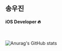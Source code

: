 ## 송우진
#### iOS Developer 🔥

<!--
### 👨🏻‍💻 Activities

- **[iOS]** 건국대 전용 맛집 서비스, [ [쿠스토랑](https://github.com/kustaurant/iOS-kustaurant) ] 개발 <sup>2024.07 ~ ing
- F-Lab 멘토링 iOS Deep-Dive 수료 🏫 <sup>2024.01 ~ 2024.06
- **[iOS]** 온 가족이 함께 하는 우리 아이 성장기록 플랫폼, [ [쑥쑥찰칵](https://woojin1900.oopy.io/5bc4964b-84c3-43de-b77d-8cd022e7766e) ] 개발 <sup>2021.06 ~ 2024.01
- **[iOS]** 주식의 정보를 확인하고 관련된 테마를 조회하는 앱, [ [테마찾기](https://woojin1900.oopy.io/ca47cea9-3eb9-4d8b-afb6-9fb0cee870c7) ] 개발 <sup>2020.02 ~ 2022.03, 2024.06 ~ ing
- **[iOS]** Bluetooth 디바이스 연동 교육용 앱, [ [AiPen](https://woojin1900.oopy.io/33ca9541-0c72-42fc-b51b-cfb80f13cea5) ] 개발 <sup>2020.01 ~ 2021.02
- **[Frontend]** 온라인 시험 문제 출제 서비스, [ [B52](https://woojin1900.oopy.io/1e2b693f-6a30-455f-9e9b-7f545017f3ed) ] 개발 <sup>2018.12 ~ 2021.02
- **[Frontend]** 웹 에이전시 소속, 다수 프로젝트 참여 (수협 중앙회 메인 홈페이지 개편, SK 텔링크 선불 서비스 개발, 암웨이 코리아 운영, 동부화재 보상모바일 개발, 산업은행 운영) <sup>2016.08 ~ 2018.07



### 📞 Contact
[![email](https://img.shields.io/badge/Gmail-EA4335?style=flat-square&logo=Gmail&logoColor=white)](mailto:woojin1900@gmail.com)


### 🔗 Link
[프로젝트 포트폴리오](https://woojin1900.oopy.io/)
-->

<br>

![Anurag's GitHub stats](https://github-readme-stats.vercel.app/api?username=song1900&show_icons=true&theme=dracula)
